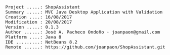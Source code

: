 <pre>

Project .....: ShopAssistant
Summary .....: MVC Java Desktop Application with Validation #01
Creation ....: 16/08/2017
Modification : 20/08/2017
Version .....: 0.1.3
Author ......: José A. Pacheco Ondoño - joanpaon@gmail.com
Platform ....: Java 8
IDE .........: NetBeans 8.2
Remote ......: https://github.com/joanpaon/ShopAssistant.git

</pre>
